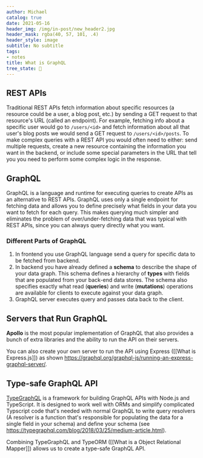 ```yaml
---
author: Michael
catalog: true
date: 2021-05-16
header_img: /img/in-post/new_header2.jpg
header_mask: rgba(40, 57, 101, .4)
header_style: image
subtitle: No subtitle
tags:
- notes
title: What is GraphQL
tree_state: 🌱
---
```


## REST APIs
Traditional REST APIs fetch information about specific resources (a resource could be a user, a blog post, etc.) by sending a GET request to that resource's URL (called an endpoint). For example, fetching info about a specific user would go to `/users/<id>` and fetch information about all that user's blog posts we would send a GET request to `/users/<id>/posts`. To make complex queries with a REST API you would often need to either: send multiple requests, create a new resource containing the information you want in the backend, or include some special parameters in the URL that tell you you need to perform some complex logic in the response.

## GraphQL
GraphQL is a language and runtime for executing queries  to create APIs as an alternative to REST APIs. GraphQL uses only a single endpoint for fetching data and allows you to define precisely what fields in your data you want to fetch for each query. This makes querying much simpler and eliminates the problem of over/under-fetching data that was typical with REST APIs, since you can always query directly what you want.

### Different Parts of GraphQL
1. In frontend you use GraphQL language send a query for specific data to be fetched from backend.
2. In backend you have already defined a **schema** to describe the shape of your data graph. This schema defines a hierarchy of **types** with fields that are populated from your back-end data stores. The schema also specifies exactly what read (**queries**) and write (**mutations**) operations are available for clients to execute against your data graph.
3. GraphQL server executes query and passes data back to the client.

## Servers that Run GraphQL
**Apollo** is the most popular implementation of GraphQL that also provides a bunch of extra libraries and the ability to run the API on their servers.

You can also create your own server to run the API using Express  ([[What is Express.js]]) as shown https://graphql.org/graphql-js/running-an-express-graphql-server/.


## Type-safe GraphQL API

[TypeGraphQL](https://typegraphql.com/) is a framework for building GraphQL APIs with Node.js and TypeScript. It is designed to work well with ORMs and simplify complicated Typscript code that's needed with normal GraphQL to write query resolvers (A resolver is a function that's responsible for populating the data for a single field in your schema) and define your schema (see https://typegraphql.com/blog/2018/03/25/medium-article.html).

Combining TypeGraphQL and TypeORM ([[What is a Object Relational Mapper]]) allows us to create a type-safe GraphQL API.